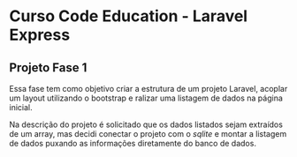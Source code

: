 # Curso Code Education - Laravel Express
## Projeto Fase 1

Essa fase tem como objetivo criar a estrutura de um projeto Laravel, acoplar um layout utilizando o bootstrap e ralizar uma listagem de dados na página inicial. 

Na descrição do projeto é solicitado que os dados listados sejam extraídos de um array, mas decidi conectar o projeto com o *sqlite* e montar a listagem de dados puxando as informações diretamente do banco de dados.